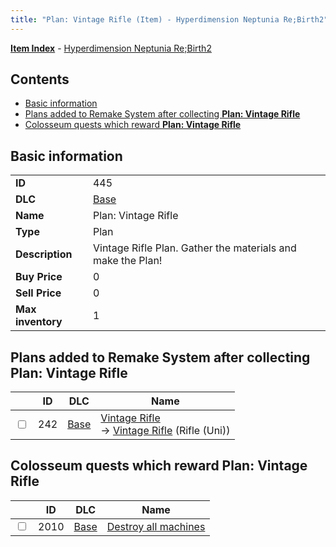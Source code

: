 ```yaml
---
title: "Plan: Vintage Rifle (Item) - Hyperdimension Neptunia Re;Birth2"
---
```


[**Item Index**](/neptunia/rb2/item/index.html) - [Hyperdimension Neptunia Re;Birth2](/neptunia/rb2)

## Contents

- [Basic information](#basic-information)
- [Plans added to Remake System after collecting **Plan: Vintage Rifle**](#plans-added-to-remake-system-after-collecting-plan-vintage-rifle)
- [Colosseum quests which reward **Plan: Vintage Rifle**](#colosseum-quests-which-reward-plan-vintage-rifle)

## Basic information

|   |   |
| -- | -- |
| **ID** | 445 |
| **DLC** | [Base](/neptunia/rb2/dlc/0-base.html) |
| **Name** | Plan: Vintage Rifle |
| **Type** | Plan |
| **Description** | Vintage Rifle Plan. Gather the materials and make the Plan! |
| **Buy Price** | 0 |
| **Sell Price** | 0 |
| **Max inventory** | 1 |

## Plans added to Remake System after collecting **Plan: Vintage Rifle**

|    | ID | DLC | Name |
| -- | -- | --- | ---- |
| <input type="checkbox" id="rb2-remake-0-242" class="trackbox" /> | 242 | [Base](/neptunia/rb2/dlc/0-base.html) | [Vintage Rifle](/neptunia/rb2/remake/0-242-vintage-rifle.html)<br />→ [Vintage Rifle](/neptunia/rb2/item/0-1137-vintage-rifle.html) (Rifle (Uni)) |

## Colosseum quests which reward **Plan: Vintage Rifle**

|    | ID | DLC | Name |
| -- | -- | --- | ---- |
| <input type="checkbox" id="rb2-colosseum-0-2010" class="trackbox" /> | 2010 | [Base](/neptunia/rb2/dlc/0-base.html) | [Destroy all machines](/neptunia/rb2/colosseum/0-2010-destroy-all-machines.html) |